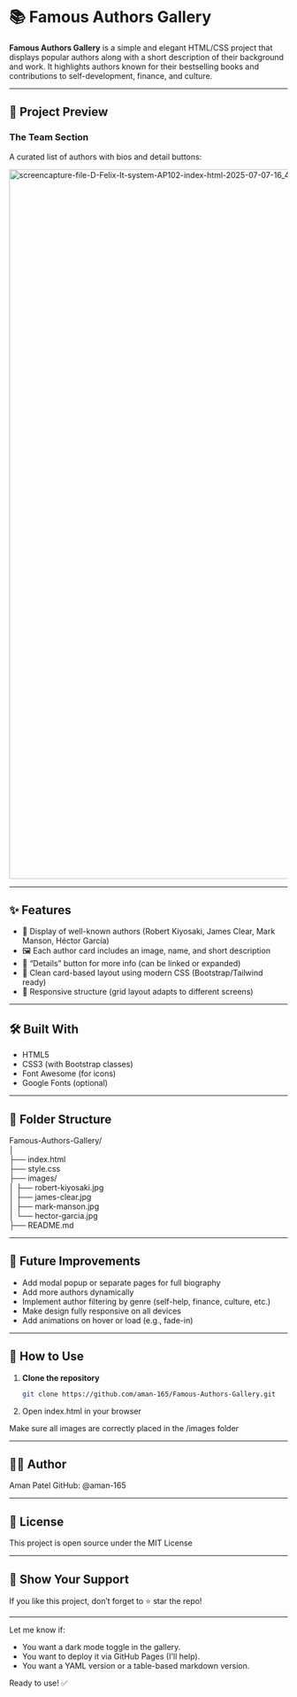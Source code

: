 # 📚 Famous Authors Gallery

**Famous Authors Gallery** is a simple and elegant HTML/CSS project that displays popular authors along with a short description of their background and work. It highlights authors known for their bestselling books and contributions to self-development, finance, and culture.

---

## 📸 Project Preview

### The Team Section  
A curated list of authors with bios and detail buttons:

<img width="1920" height="1282" alt="screencapture-file-D-Felix-It-system-AP102-index-html-2025-07-07-16_42_18" src="https://github.com/user-attachments/assets/fc77a398-4e74-4754-8fab-21c66930519d" />

---

## ✨ Features

- 📖 Display of well-known authors (Robert Kiyosaki, James Clear, Mark Manson, Héctor García)
- 🖼️ Each author card includes an image, name, and short description
- 🔘 “Details” button for more info (can be linked or expanded)
- 🎨 Clean card-based layout using modern CSS (Bootstrap/Tailwind ready)
- 📱 Responsive structure (grid layout adapts to different screens)

---

## 🛠️ Built With

- HTML5  
- CSS3 (with Bootstrap classes)  
- Font Awesome (for icons)  
- Google Fonts (optional)

---

## 📁 Folder Structure
Famous-Authors-Gallery/<br>
│<br>
├── index.html<br>
├── style.css<br>
├── images/<br>
│ ├── robert-kiyosaki.jpg<br>
│ ├── james-clear.jpg<br>
│ ├── mark-manson.jpg<br>
│ └── hector-garcia.jpg<br>
├── README.md


---

## 🔮 Future Improvements

- Add modal popup or separate pages for full biography
- Add more authors dynamically
- Implement author filtering by genre (self-help, finance, culture, etc.)
- Make design fully responsive on all devices
- Add animations on hover or load (e.g., fade-in)

---

## 🚀 How to Use

1. **Clone the repository**
   ```bash
   git clone https://github.com/aman-165/Famous-Authors-Gallery.git


2. Open index.html in your browser

Make sure all images are correctly placed in the /images folder

---

## 👨‍💻 Author
Aman Patel
GitHub: @aman-165

---

## 📝 License
This project is open source under the MIT License

---

## 🌟 Show Your Support
If you like this project, don’t forget to ⭐ star the repo!

---

Let me know if:
- You want a dark mode toggle in the gallery.
- You want to deploy it via GitHub Pages (I'll help).
- You want a YAML version or a table-based markdown version.

Ready to use! ✅





  




